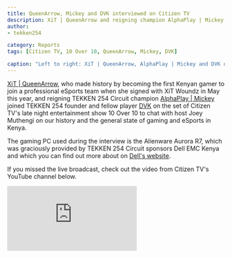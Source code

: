 ```yaml
---
title: QueenArrow, Mickey and DVK interviewed on Citizen TV
description: XiT | QueenArrow and reigning champion AlphaPlay | Mickey joined TEKKEN 254 founder and fellow player DVK on the set of Citizen TV's late night entertainment show 10 Over 10.
author:
- tekken254

category: Reports
tags: [Citizen TV, 10 Over 10, QueenArrow, Mickey, DVK]

caption: "Left to right: XiT | QueenArrow, AlphaPlay | Mickey and DVK on the set of the Citizen TV show <em>10 Over 10</em> on 27 July 2018"
---
```

<p><a href="/circuit/tekken/profile.html?id=4455946" target="_blank">XiT | QueenArrow</a>, who made history by becoming the first Kenyan gamer to join a professional eSports team when she signed with XiT Woundz in May this year, and reigning TEKKEN 254 Circuit champion <a href="/circuit/tekken/profile.html?id=2907096" target="_blank">AlphaPlay | Mickey</a> joined TEKKEN 254 founder and fellow player <a href="/circuit/tekken/profile.html?id=4092983" target="_blank">DVK</a> on the set of Citizen TV's late night entertainment show 10 Over 10 to chat with host Joey Muthengi on our history and the general state of gaming and eSports in Kenya.</p>

<p>The gaming PC used during the interview is the Alienware Aurora R7, which was graciously provided by TEKKEN 254 Circuit sponsors Dell EMC Kenya and which you can find out more about on <a href="https://www.dell.com/en-us/shop/dell-desktop-computers/alienware-aurora/spd/alienware-aurora-r7-desktop" target="_blank">Dell's website</a>.</p>

<p>If you missed the live broadcast, check out the video from Citizen TV's YouTube channel below.</p>

<div class="video-container d-flex justify-content-center mb-3">
    <iframe class="video-showcase" src="https://www.youtube.com/embed/5iuFXiz-4Sg" frameborder="0" allow="accelerometer; autoplay; clipboard-write; encrypted-media; gyroscope; picture-in-picture" allowfullscreen></iframe>
</div>